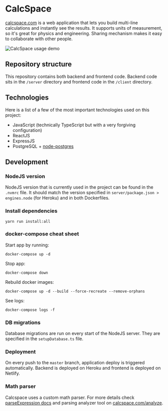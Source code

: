 # CalcSpace

[calcspace.com](https://calcspace.com) is a web application that lets you build multi-line calculations and instantly see the results. It supports units of measurement, so it's great for physics and engineering. Sharing mechanism makes it easy to collaborate with other people.

![CalcSpace usage demo](feature-preview.gif)

## Repository structure

This repository contains both backend and frontend code.
Backend code sits in the `/server` directory and frontend code in the `/client` directory.

## Technologies

Here is a list of a few of the most important technologies used on this project:

- JavaScript (technically TypeScript but with a very forgiving configuration)
- ReactJS
- ExpressJS
- PostgreSQL + [node-postgres](https://www.npmjs.com/package/pg)

## Development

### NodeJS version

NodeJS version that is currently used in the project can be found in the `.nvmrc` file. It should match the version specified in `server/package.json > engines.node` (for Heroku) and in both Dockerfiles.

### Install dependencies

```
yarn run install:all
```

### docker-compose cheat sheet

Start app by running:

```
docker-compose up -d
```

Stop app:

```
docker-compose down
```

Rebuild docker images:

```
docker-compose up -d --build --force-recreate --remove-orphans
```

See logs:

```
docker-compose logs -f
```

### DB migrations

Database migrations are run on every start of the NodeJS server. They are specified in the `setupDatabase.ts` file.

### Deployment

On every push to the `master` branch, application deploy is triggered automatically.
Backend is deployed on Heroku and frontend is deployed on Netlify.

### Math parser

Calcspace uses a custom math parser. For more details check [parseExpression docs](./client/src/shared/math/expressionParser/docs/docs.md) and parsing analyzer tool on [calcspace.com/analyze](https://calcspace.com/analyze).
